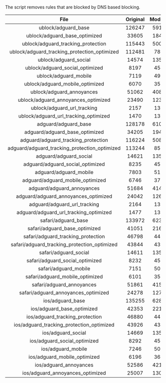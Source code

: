 The script removes rules that are blocked by DNS based blocking.


| File | Original | Modified |
|:----:|:-----:|:-----:|
| ublock/adguard_base | 126247 | 59103 |
| ublock/adguard_base_optimized | 33605 | 18414 |
| ublock/adguard_tracking_protection | 115443 | 50089 |
| ublock/adguard_tracking_protection_optimized | 112481 | 7867 |
| ublock/adguard_social | 14574 | 13507 |
| ublock/adguard_social_optimized | 8197 | 4542 |
| ublock/adguard_mobile | 7119 | 4984 |
| ublock/adguard_mobile_optimized | 6070 | 3558 |
| ublock/adguard_annoyances | 51062 | 40874 |
| ublock/adguard_annoyances_optimized | 23490 | 12350 |
| ublock/adguard_url_tracking | 2157 | 1307 |
| ublock/adguard_url_tracking_optimized | 1470 | 1304 |
| adguard/adguard_base | 128178 | 61085 |
| adguard/adguard_base_optimized | 34205 | 19427 |
| adguard/adguard_tracking_protection | 116224 | 50814 |
| adguard/adguard_tracking_protection_optimized | 113244 | 8579 |
| adguard/adguard_social | 14621 | 13561 |
| adguard/adguard_social_optimized | 8235 | 4585 |
| adguard/adguard_mobile | 7803 | 5163 |
| adguard/adguard_mobile_optimized | 6746 | 3730 |
| adguard/adguard_annoyances | 51684 | 41431 |
| adguard/adguard_annoyances_optimized | 24042 | 12649 |
| adguard/adguard_url_tracking | 2164 | 1314 |
| adguard/adguard_url_tracking_optimized | 1477 | 1311 |
| safari/adguard_base | 133972 | 62354 |
| safari/adguard_base_optimized | 41051 | 21689 |
| safari/adguard_tracking_protection | 46798 | 4475 |
| safari/adguard_tracking_protection_optimized | 43844 | 4332 |
| safari/adguard_social | 14611 | 13545 |
| safari/adguard_social_optimized | 8232 | 4572 |
| safari/adguard_mobile | 7151 | 5020 |
| safari/adguard_mobile_optimized | 6101 | 3588 |
| safari/adguard_annoyances | 51861 | 41532 |
| safari/adguard_annoyances_optimized | 24278 | 12727 |
| ios/adguard_base | 135255 | 62857 |
| ios/adguard_base_optimized | 42353 | 22191 |
| ios/adguard_tracking_protection | 46880 | 4483 |
| ios/adguard_tracking_protection_optimized | 43926 | 4340 |
| ios/adguard_social | 14669 | 13577 |
| ios/adguard_social_optimized | 8292 | 4586 |
| ios/adguard_mobile | 7246 | 5064 |
| ios/adguard_mobile_optimized | 6196 | 3629 |
| ios/adguard_annoyances | 52586 | 42152 |
| ios/adguard_annoyances_optimized | 25007 | 13034 |